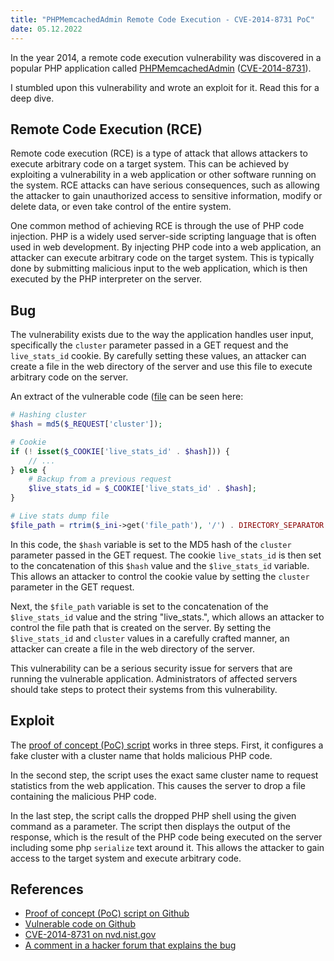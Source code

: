 ```yaml
---
title: "PHPMemcachedAdmin Remote Code Execution - CVE-2014-8731 PoC"
date: 05.12.2022
---
```


In the year 2014, a remote code execution vulnerability was discovered in a popular PHP application called [PHPMemcachedAdmin](https://github.com/elijaa/phpmemcachedadmin) ([CVE-2014-8731](https://nvd.nist.gov/vuln/detail/CVE-2014-8731)). 

I stumbled upon this vulnerability and wrote an exploit for it. Read this for a deep dive. 

## Remote Code Execution (RCE)

Remote code execution (RCE) is a type of attack that allows attackers to execute arbitrary code on a target system. This can be achieved by exploiting a vulnerability in a web application or other software running on the system. RCE attacks can have serious consequences, such as allowing the attacker to gain unauthorized access to sensitive information, modify or delete data, or even take control of the entire system.

One common method of achieving RCE is through the use of PHP code injection. PHP is a widely used server-side scripting language that is often used in web development. By injecting PHP code into a web application, an attacker can execute arbitrary code on the target system. This is typically done by submitting malicious input to the web application, which is then executed by the PHP interpreter on the server.

## Bug

The vulnerability exists due to the way the application handles user input, specifically the `cluster` parameter passed in a GET request and the `live_stats_id` cookie. By carefully setting these values, an attacker can create a file in the web directory of the server and use this file to execute arbitrary code on the server.

An extract of the vulnerable code ([file](https://github.com/elijaa/phpmemcachedadmin/blob/master/stats.php) can be seen here:
```php
# Hashing cluster
$hash = md5($_REQUEST['cluster']);

# Cookie
if (! isset($_COOKIE['live_stats_id' . $hash])) {
    // ...
} else {
    # Backup from a previous request
    $live_stats_id = $_COOKIE['live_stats_id' . $hash];
}

# Live stats dump file
$file_path = rtrim($_ini->get('file_path'), '/') . DIRECTORY_SEPARATOR . 'live_stats.' . $live_stats_id;
```

In this code, the `$hash` variable is set to the MD5 hash of the `cluster` parameter passed in the GET request. The cookie `live_stats_id` is then set to the concatenation of this `$hash` value and the `$live_stats_id` variable. This allows an attacker to control the cookie value by setting the `cluster` parameter in the GET request.

Next, the `$file_path` variable is set to the concatenation of the `$live_stats_id` value and the string "live_stats.", which allows an attacker to control the file path that is created on the server. By setting the `$live_stats_id` and `cluster` values in a carefully crafted manner, an attacker can create a file in the web directory of the server.

This vulnerability can be a serious security issue for servers that are running the vulnerable application. Administrators of affected servers should take steps to protect their systems from this vulnerability.

## Exploit

The [proof of concept (PoC) script](https://github.com/sbani/CVE-2014-8731-PoC) works in three steps. First, it configures a fake cluster with a cluster name that holds malicious PHP code.

In the second step, the script uses the exact same cluster name to request statistics from the web application. This causes the server to drop a file containing the malicious PHP code.

In the last step, the script calls the dropped PHP shell using the given command as a parameter. The script then displays the output of the response, which is the result of the PHP code being executed on the server including some php `serialize` text around it. This allows the attacker to gain access to the target system and execute arbitrary code.

## References

- [Proof of concept (PoC) script on Github](https://github.com/sbani/CVE-2014-8731-PoC)
- [Vulnerable code on Github](https://github.com/elijaa/phpmemcachedadmin/blob/master/stats.php)
- [CVE-2014-8731 on nvd.nist.gov](https://nvd.nist.gov/vuln/detail/CVE-2014-8731)
- [A comment in a hacker forum that explains the bug](https://rstforums.com/forum/topic/85493-phpmemcachedadmin-122-remote-code-execution/#comment-544503)